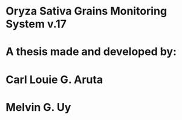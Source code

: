 # Oryza Sativa Grains Monitoring System v.17
# A thesis made and developed by:
#		Carl Louie G. Aruta
#		Melvin G. Uy